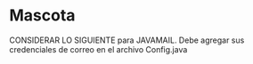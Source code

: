 # Mascota
CONSIDERAR LO SIGUIENTE
para JAVAMAIL. Debe agregar sus credenciales de correo en el archivo Config.java 
